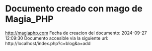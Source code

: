 # Documento creado con mago de Magia_PHP 
http://magiaphp.com 
Fecha de creacion del documento: 2024-09-27 12:09:30 
Documento accesible via la siguiente url:  
http://localhost/index.php?c=blog&a=add 

